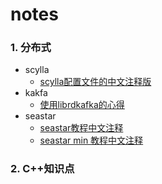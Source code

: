 # notes

### 1. 分布式

* scylla
    * [scylla配置文件的中文注释版](https://github.com/andrewrong/notes/blob/master/distributed/scylla/scylla_config_%E6%B3%A8%E9%87%8A%E7%89%88)
* kakfa
    * [使用librdkafka的心得](https://github.com/andrewrong/notes/blob/master/distributed/kafka/libkafka/librdkafka%E4%BD%BF%E7%94%A8%E5%BF%83%E5%BE%97.md)
* seastar
    * [seastar教程中文注释](https://github.com/andrewrong/seastar/blob/master/doc%2Ftutorial.md)
    * [seastar min 教程中文注释](https://github.com/andrewrong/seastar/blob/master/doc%2Fmini-tutorial.md)

### 2. C++知识点

